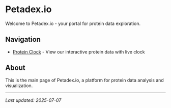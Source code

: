 # Petadex.io

Welcome to Petadex.io - your portal for protein data exploration.

## Navigation

- [Protein Clock](protein.md) - View our interactive protein data with live clock

## About

This is the main page of Petadex.io, a platform for protein data analysis and visualization.

---

*Last updated: 2025-07-07*
